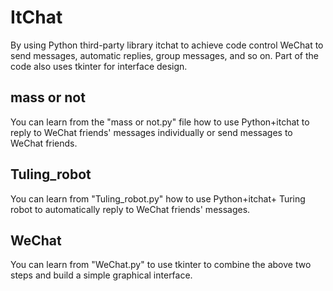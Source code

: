 # ItChat
By using Python third-party library itchat to achieve code control WeChat to send messages, automatic replies, group messages, and so on. Part of the code also uses tkinter for interface design.

## mass or not
You can learn from the "mass or not.py" file how to use Python+itchat to reply to WeChat friends' messages individually or send messages to WeChat friends.

## Tuling_robot
You can learn from "Tuling_robot.py" how to use Python+itchat+ Turing robot to automatically reply to WeChat friends' messages.

## WeChat
You can learn from "WeChat.py" to use tkinter to combine the above two steps and build a simple graphical interface.
